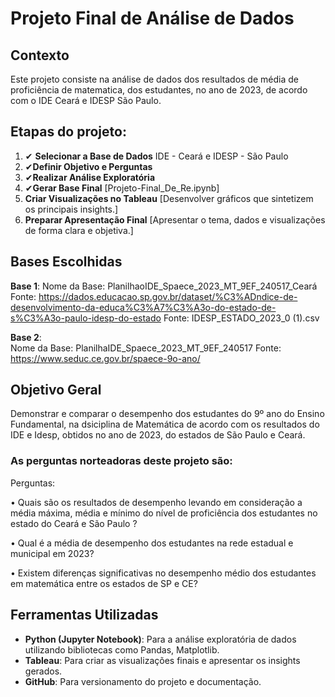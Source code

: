 # Projeto Final de Análise de Dados
    
## Contexto 
Este projeto consiste na análise de dados dos resultados de média de proficiência de matematica, dos estudantes, no ano de 2023, de acordo com o IDE Ceará e IDESP São Paulo.

## Etapas do projeto:

1. ✔ **Selecionar a Base de Dados** IDE - Ceará e IDESP - São Paulo
2. ✔**Definir Objetivo e Perguntas**
3. ✔**Realizar Análise Exploratória** 
4. ✔**Gerar Base Final**  [Projeto-Final_De_Re.ipynb]
5. **Criar Visualizações no Tableau**  [Desenvolver gráficos que sintetizem os principais insights.]
6. **Preparar Apresentação Final**  [Apresentar o tema, dados e visualizações de forma clara e objetiva.]


## Bases Escolhidas  
**Base 1**:
Nome da Base: PlanilhaoIDE_Spaece_2023_MT_9EF_240517_Ceará 
Fonte: https://dados.educacao.sp.gov.br/dataset/%C3%ADndice-de-desenvolvimento-da-educa%C3%A7%C3%A3o-do-estado-de-s%C3%A3o-paulo-idesp-do-estado
Fonte: IDESP_ESTADO_2023_0 (1).csv

**Base 2**:   
Nome da Base: PlanilhaIDE_Spaece_2023_MT_9EF_240517
Fonte: https://www.seduc.ce.gov.br/spaece-9o-ano/

## Objetivo Geral

Demonstrar e comparar o desempenho dos estudantes do 9º ano do Ensino Fundamental, na dsiciplina de Matemática de acordo com os resultados do IDE e Idesp, obtidos no ano de 2023, do estados de São Paulo e Ceará.

 ### As perguntas norteadoras deste projeto são:  

 Perguntas: 

•	Quais são os resultados de desempenho levando em consideração a média máxima, média e mínimo do nível de proficiência dos estudantes no estado do Ceará e São Paulo ?

•	Qual é a média de desempenho dos estudantes na rede estadual e municipal em 2023?

•	Existem diferenças significativas no desempenho médio dos estudantes em matemática entre os estados de SP e CE?

## Ferramentas Utilizadas  
- **Python (Jupyter Notebook)**: Para a análise exploratória de dados utilizando bibliotecas como Pandas, Matplotlib. 
- **Tableau**: Para criar as visualizações finais e apresentar os insights gerados.  
- **GitHub**: Para versionamento do projeto e documentação.  